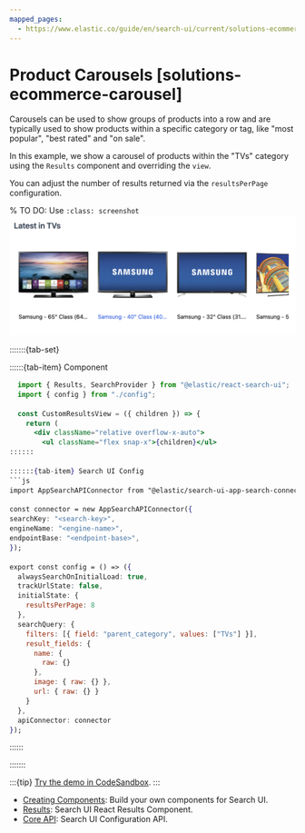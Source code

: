 ```yaml
---
mapped_pages:
  - https://www.elastic.co/guide/en/search-ui/current/solutions-ecommerce-carousel.html
---
```


# Product Carousels [solutions-ecommerce-carousel]

Carousels can be used to show groups of products into a row and are typically used to show products within a specific category or tag, like "most popular", "best rated" and "on sale".

In this example, we show a carousel of products within the "TVs" category using the `Results` component and overriding the `view`.

You can adjust the number of results returned via the `resultsPerPage` configuration.

% TO DO: Use `:class: screenshot`
![carousel](images/carousel.png)

:::::::{tab-set}

::::::{tab-item} Component

````jsx
  import { Results, SearchProvider } from "@elastic/react-search-ui";
  import { config } from "./config";

  const CustomResultsView = ({ children }) => {
    return (
      <div className="relative overflow-x-auto">
        <ul className="flex snap-x">{children}</ul>
::::::

::::::{tab-item} Search UI Config
```js
import AppSearchAPIConnector from "@elastic/search-ui-app-search-connector";

const connector = new AppSearchAPIConnector({
searchKey: "<search-key>",
engineName: "<engine-name>",
endpointBase: "<endpoint-base>",
});

export const config = () => ({
  alwaysSearchOnInitialLoad: true,
  trackUrlState: false,
  initialState: {
    resultsPerPage: 8
  },
  searchQuery: {
    filters: [{ field: "parent_category", values: ["TVs"] }],
    result_fields: {
      name: {
        raw: {}
      },
      image: { raw: {} },
      url: { raw: {} }
    }
  },
  apiConnector: connector
});
````

::::::

:::::::

:::{tip}
[Try the demo in CodeSandbox](https://codesandbox.io/embed/github/elastic/search-ui/tree/main/examples/sandbox?autoresize=1&fontsize=12&initialpath=%2Fecommerce&module=%2Fsrc%2Fpages%2Fecommerce%2Findex.js).
:::

- [Creating Components](/reference/guides-creating-own-components.md): Build your own components for Search UI.
- [Results](/reference/api-react-components-results.md): Search UI React Results Component.
- [Core API](/reference/api-core-configuration.md): Search UI Configuration API.
